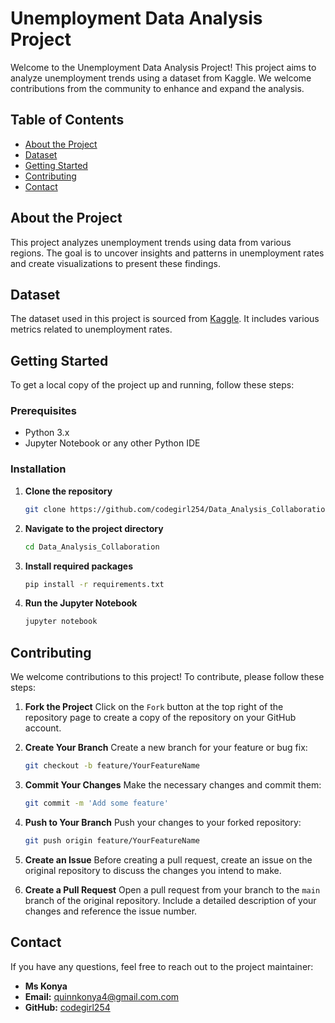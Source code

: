 # Unemployment Data Analysis Project

Welcome to the Unemployment Data Analysis Project! This project aims to analyze unemployment trends using a dataset from Kaggle. We welcome contributions from the community to enhance and expand the analysis.

## Table of Contents

- [About the Project](#about-the-project)
- [Dataset](#dataset)
- [Getting Started](#getting-started)
- [Contributing](#contributing)
- [Contact](#contact)

## About the Project

This project analyzes unemployment trends using data from various regions. The goal is to uncover insights and patterns in unemployment rates and create visualizations to present these findings.

## Dataset

The dataset used in this project is sourced from [Kaggle](https://www.kaggle.com/datasets/pantanjali/unemployment-dataset). It includes various metrics related to unemployment rates.

## Getting Started

To get a local copy of the project up and running, follow these steps:

### Prerequisites

- Python 3.x
- Jupyter Notebook or any other Python IDE

### Installation

1. **Clone the repository**
    ```sh
    git clone https://github.com/codegirl254/Data_Analysis_Collaboration.git
    ```

2. **Navigate to the project directory**
    ```sh
    cd Data_Analysis_Collaboration
    ```

3. **Install required packages**
    ```sh
    pip install -r requirements.txt
    ```

4. **Run the Jupyter Notebook**
    ```sh
    jupyter notebook
    ```

## Contributing

We welcome contributions to this project! To contribute, please follow these steps:

1. **Fork the Project**
    Click on the `Fork` button at the top right of the repository page to create a copy of the repository on your GitHub account.

2. **Create Your Branch**
    Create a new branch for your feature or bug fix:
    ```sh
    git checkout -b feature/YourFeatureName
    ```

3. **Commit Your Changes**
    Make the necessary changes and commit them:
    ```sh
    git commit -m 'Add some feature'
    ```

4. **Push to Your Branch**
    Push your changes to your forked repository:
    ```sh
    git push origin feature/YourFeatureName
    ```

5. **Create an Issue**
    Before creating a pull request, create an issue on the original repository to discuss the changes you intend to make.

6. **Create a Pull Request**
    Open a pull request from your branch to the `main` branch of the original repository. Include a detailed description of your changes and reference the issue number.

## Contact

If you have any questions, feel free to reach out to the project maintainer:

- **Ms Konya**
- **Email:** quinnkonya4@gmail.com.com
- **GitHub:** [codegirl254](https://github.com/codegirl254)
